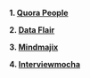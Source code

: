 **1. [Quora People](https://www.quora.com/What-are-some-interview-questions-asked-or-can-be-asked-related-to-Django-and-Python)**

**2. [Data Flair](https://data-flair.training/blogs/)**

**3. [Mindmajix](https://mindmajix.com/python-interview-questions)**

**4. [Interviewmocha](https://blog.interviewmocha.com/python-interview-questions-for-experienced)**

